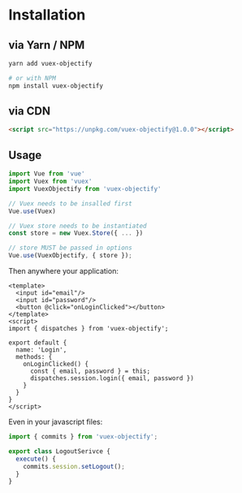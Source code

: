 # Installation

## via Yarn / NPM

```bash
yarn add vuex-objectify

# or with NPM
npm install vuex-objectify
```

## via CDN

```html
<script src="https://unpkg.com/vuex-objectify@1.0.0"></script>
```

## Usage

```js
import Vue from 'vue'
import Vuex from 'vuex'
import VuexObjectify from 'vuex-objectify'

// Vuex needs to be insalled first
Vue.use(Vuex)

// Vuex store needs to be instantiated
const store = new Vuex.Store({ ... })

// store MUST be passed in options
Vue.use(VuexObjectify, { store });
```

Then anywhere your application:

```vue
<template>
  <input id="email"/>
  <input id="password"/>
  <button @click="onLoginClicked"></button>
</template>
<script>
import { dispatches } from 'vuex-objectify';

export default {
  name: 'Login',
  methods: {
    onLoginClicked() {
      const { email, password } = this;
      dispatches.session.login({ email, password })
    } 
  }
}
</script>
```

Even in your javascript files:

```javascript
import { commits } from 'vuex-objectify';

export class LogoutSerivce {
  execute() {
    commits.session.setLogout();
  }
}
```